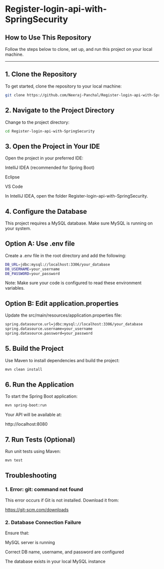 # Register-login-api-with-SpringSecurity

## How to Use This Repository

Follow the steps below to clone, set up, and run this project on your local machine.

---

## 1. Clone the Repository

To get started, clone the repository to your local machine:

```bash
git clone https://github.com/Neeraj-Panchal/Register-login-api-with-SpringSecurity.git
```

## 2. Navigate to the Project Directory
Change to the project directory:

```bash
cd Register-login-api-with-SpringSecurity
```

## 3. Open the Project in Your IDE
Open the project in your preferred IDE:

IntelliJ IDEA (recommended for Spring Boot)

Eclipse

VS Code

In IntelliJ IDEA, open the folder Register-login-api-with-SpringSecurity.

## 4. Configure the Database
This project requires a MySQL database. Make sure MySQL is running on your system.

## Option A: Use .env file
Create a .env file in the root directory and add the following:

```bash
DB_URL=jdbc:mysql://localhost:3306/your_database
DB_USERNAME=your_username
DB_PASSWORD=your_password
```
Note: Make sure your code is configured to read these environment variables.

## Option B: Edit application.properties
Update the src/main/resources/application.properties file:

```bash
spring.datasource.url=jdbc:mysql://localhost:3306/your_database
spring.datasource.username=your_username
spring.datasource.password=your_password
```
## 5. Build the Project
Use Maven to install dependencies and build the project:
```bash
mvn clean install
```
## 6. Run the Application
To start the Spring Boot application:

```bash
mvn spring-boot:run
```
Your API will be available at:

http://localhost:8080

## 7. Run Tests (Optional)
Run unit tests using Maven:

```bash
mvn test
``` 

## Troubleshooting
### 1. Error: git: command not found
This error occurs if Git is not installed. Download it from:

https://git-scm.com/downloads

### 2. Database Connection Failure
Ensure that:

MySQL server is running

Correct DB name, username, and password are configured

The database exists in your local MySQL instance
